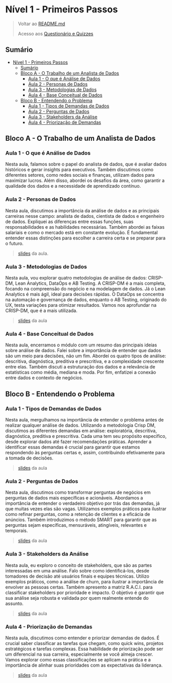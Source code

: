 # Nível 1 - Primeiros Passos

> Voltar ao [README.md](../../../../README.md)
>
> Acesso aos [Questionário e Quizzes](../../assessments/q1.md)

## Sumário

- [Nível 1 - Primeiros Passos](#nível-1---primeiros-passos)
  - [Sumário](#sumário)
  - [Bloco A - O Trabalho de um Analista de Dados](#bloco-a---o-trabalho-de-um-analista-de-dados)
    - [Aula 1 - O que é Análise de Dados](#aula-1---o-que-é-análise-de-dados)
    - [Aula 2 - Personas de Dados](#aula-2---personas-de-dados)
    - [Aula 3 - Metodologias de Dados](#aula-3---metodologias-de-dados)
    - [Aula 4 - Base Conceitual de Dados](#aula-4---base-conceitual-de-dados)
  - [Bloco B - Entendendo o Problema](#bloco-b---entendendo-o-problema)
    - [Aula 1 - Tipos de Demandas de Dados](#aula-1---tipos-de-demandas-de-dados)
    - [Aula 2 - Perguntas de Dados](#aula-2---perguntas-de-dados)
    - [Aula 3 - Stakeholders da Análise](#aula-3---stakeholders-da-análise)
    - [Aula 4 - Priorização de Demandas](#aula-4---priorização-de-demandas)

## Bloco A - O Trabalho de um Analista de Dados

### Aula 1 - O que é Análise de Dados

Nesta aula, falamos sobre o papel do analista de dados, que é avaliar dados históricos e gerar insights para executivos. Também discutimos como diferentes setores, como redes sociais e finanças, utilizam dados para maximizar lucros. Além disso, abordei os desafios da área, como garantir a qualidade dos dados e a necessidade de aprendizado contínuo.

### Aula 2 - Personas de Dados

Nesta aula, discutimos a importância da análise de dados e as principais carreiras nesse campo: analista de dados, cientista de dados e engenheiro de dados. Expliquei as diferenças entre essas funções, suas responsabilidades e as habilidades necessárias. Também abordei as faixas salariais e como o mercado está em constante evolução. É fundamental entender essas distinções para escolher a carreira certa e se preparar para o futuro.

> [slides](./presentations/a_persona-de-dados_slides.pdf) da aula.

### Aula 3 - Metodologias de Dados

Nesta aula, vou explorar quatro metodologias de análise de dados: CRISP-DM, Lean Analytics, DataOps e AB Testing. A CRISP-DM é a mais completa, focando na compreensão do negócio e na modelagem de dados. Já o Lean Analytics é mais ágil, ideal para decisões rápidas. O DataOps se concentra na automação e governança de dados, enquanto o AB Testing, originado do UX, testa variações para otimizar resultados. Vamos nos aprofundar na CRISP-DM, que é a mais utilizada.

> [slides](./presentations/b_metodologias-analise-de-dados_slides.pdf) da aula

### Aula 4 - Base Conceitual de Dados

Nesta aula, encerramos o módulo com um resumo das principais ideias sobre análise de dados. Falei sobre a importância de entender que dados são um meio para decisões, não um fim. Abordei os quatro tipos de análise: descritiva, diagnóstica, preditiva e prescritiva, e a complexidade crescente entre elas. Também discuti a estruturação dos dados e a relevância de estatísticas como média, mediana e moda. Por fim, enfatizei a conexão entre dados e contexto de negócios.

## Bloco B - Entendendo o Problema

### Aula 1 - Tipos de Demandas de Dados

Nesta aula, mergulhamos na importância de entender o problema antes de realizar qualquer análise de dados. Utilizando a metodologia Crisp DM, discutimos as diferentes demandas em análise: exploratória, descritiva, diagnóstica, preditiva e prescritiva. Cada uma tem seu propósito específico, desde explorar dados até fazer recomendações práticas. Aprender a identificar essas demandas é crucial para garantir que estamos respondendo às perguntas certas e, assim, contribuindo efetivamente para a tomada de decisões.

> [slides](./presentations/c_tipos-de-demanda-em-análise-de-dados.pdf) da aula

### Aula 2 - Perguntas de Dados

Nesta aula, discutimos como transformar perguntas de negócios em perguntas de dados mais específicas e acionáveis. Abordamos a importância de entender o verdadeiro objetivo por trás das demandas, já que muitas vezes elas são vagas. Utilizamos exemplos práticos para ilustrar como refinar perguntas, como a retenção de clientes e a eficácia de anúncios. Também introduzimos o método SMART para garantir que as perguntas sejam específicas, mensuráveis, atingíveis, relevantes e temporais.

> [slides](./presentations/d_perguntas-de-dados.pdf) da aula

### Aula 3 - Stakeholders da Análise

Nesta aula, eu exploro o conceito de stakeholders, que são as partes interessadas em uma análise. Falo sobre como identificá-los, desde tomadores de decisão até usuários finais e equipes técnicas. Utilizo exemplos práticos, como a análise de churn, para ilustrar a importância de envolver as pessoas certas. Também apresento a matriz R.A.C.I. para classificar stakeholders por prioridade e impacto. O objetivo é garantir que sua análise seja robusta e validada por quem realmente entende do assunto.

> [slides](./presentations/e_stakeholders-de-analise.pdf) da aula

### Aula 4 - Priorização de Demandas

Nesta aula, discutimos como entender e priorizar demandas de dados. É crucial saber classificar as tarefas que chegam, como quick wins, projetos estratégicos e tarefas complexas. Essa habilidade de priorização pode ser um diferencial na sua carreira, especialmente se você almeja crescer. Vamos explorar como essas classificações se aplicam na prática e a importância de alinhar suas prioridades com as expectativas da liderança.

> [slides](./presentations/f_priorizacao-de-demandas.pdf) da aula
